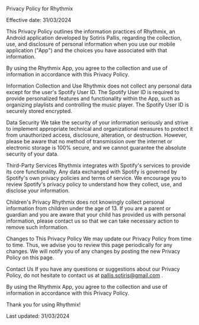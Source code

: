 Privacy Policy for Rhythmix

Effective date: 31/03/2024

This Privacy Policy outlines the information practices of Rhythmix, an Android application developed by Sotiris Pallis, regarding the collection, use, and disclosure of personal information when you use our mobile application ("App") and the choices you have associated with that information.

By using the Rhythmix App, you agree to the collection and use of information in accordance with this Privacy Policy.

Information Collection and Use
Rhythmix does not collect any personal data except for the user's Spotify User ID. The Spotify User ID is required to provide personalized features and functionality within the App, such as organizing playlists and controlling the music player. The Spotify User ID is securely stored encrypted.

Data Security
We take the security of your information seriously and strive to implement appropriate technical and organizational measures to protect it from unauthorized access, disclosure, alteration, or destruction. However, please be aware that no method of transmission over the internet or electronic storage is 100% secure, and we cannot guarantee the absolute security of your data.

Third-Party Services
Rhythmix integrates with Spotify's services to provide its core functionality. Any data exchanged with Spotify is governed by Spotify's own privacy policies and terms of service. We encourage you to review Spotify's privacy policy to understand how they collect, use, and disclose your information.

Children's Privacy
Rhythmix does not knowingly collect personal information from children under the age of 13. If you are a parent or guardian and you are aware that your child has provided us with personal information, please contact us so that we can take necessary action to remove such information.

Changes to This Privacy Policy
We may update our Privacy Policy from time to time. Thus, we advise you to review this page periodically for any changes. We will notify you of any changes by posting the new Privacy Policy on this page.

Contact Us
If you have any questions or suggestions about our Privacy Policy, do not hesitate to contact us at pallis.sotiris@gmail.com .

By using the Rhythmix App, you agree to the collection and use of information in accordance with this Privacy Policy.

Thank you for using Rhythmix!

Last updated: 31/03/2024
